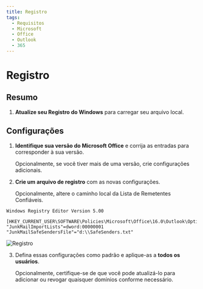 ```yaml
---
title: Registro
tags:
  - Requisitos
  - Microsoft
  - Office
  - Outlook
  - 365
---
```

# Registro

## Resumo

1. **Atualize seu Registro do Windows** para carregar seu arquivo local.

## Configurações

1. **Identifique sua versão do Microsoft Office** e corrija as entradas para corresponder à sua versão.

   Opcionalmente, se você tiver mais de uma versão, crie configurações adicionais.

2. **Crie um arquivo de registro** com as novas configurações.

   Opcionalmente, altere o caminho local da Lista de Remetentes Confiáveis.

```
Windows Registry Editor Version 5.00

[HKEY_CURRENT_USER\SOFTWARE\Policies\Microsoft\Office\16.0\Outlook\Options\Mail]
"JunkMailImportLists"=dword:00000001
"JunkMailSafeSendersFile"="d:\\SafeSenders.txt"
```

  ![Registro](https://cdn.phishx.io/phishx-docs/images/phishx_settings_docs_safe_senders_list_02.jpg)

3. Defina essas configurações como padrão e aplique-as a **todos os usuários**.

   Opcionalmente, certifique-se de que você pode atualizá-lo para adicionar ou revogar quaisquer domínios conforme necessário.